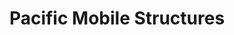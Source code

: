 ---
title: "Pacific Mobile Structures"
url: /airway-heights/pacific-mobile-structures/
shop: Allgemein
---